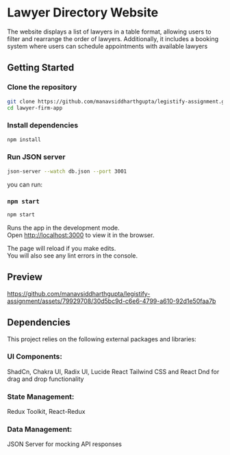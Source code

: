 # Lawyer Directory Website

The website displays a list of lawyers in a table format, allowing users to filter and rearrange the order of lawyers. Additionally, it includes a booking system where users can schedule appointments with available lawyers

## Getting Started

### Clone the repository

```bash
git clone https://github.com/manavsiddharthgupta/legistify-assignment.git
cd lawyer-firm-app
```

### Install dependencies

```bash
npm install
```

### Run JSON server

```bash
json-server --watch db.json --port 3001
```

you can run:

### `npm start`

```bash
npm start
```

Runs the app in the development mode.\
Open [http://localhost:3000](http://localhost:3000) to view it in the browser.

The page will reload if you make edits.\
You will also see any lint errors in the console.

## Preview

https://github.com/manavsiddharthgupta/legistify-assignment/assets/79929708/30d5bc9d-c6e6-4799-a610-92d1e50faa7b

## Dependencies

This project relies on the following external packages and libraries:

### UI Components:

ShadCn, Chakra UI, Radix UI, Lucide React
Tailwind CSS and React Dnd for drag and drop functionality

### State Management:

Redux Toolkit, React-Redux

### Data Management:

JSON Server for mocking API responses
